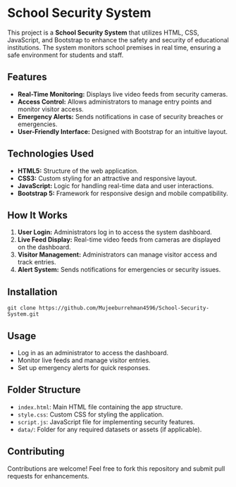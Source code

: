 # School Security System

This project is a **School Security System** that utilizes HTML, CSS, JavaScript, and Bootstrap to enhance the safety and security of educational institutions. The system monitors school premises in real time, ensuring a safe environment for students and staff.

## Features
- **Real-Time Monitoring:** Displays live video feeds from security cameras.
- **Access Control:** Allows administrators to manage entry points and monitor visitor access.
- **Emergency Alerts:** Sends notifications in case of security breaches or emergencies.
- **User-Friendly Interface:** Designed with Bootstrap for an intuitive layout.

## Technologies Used
- **HTML5:** Structure of the web application.
- **CSS3:** Custom styling for an attractive and responsive layout.
- **JavaScript:** Logic for handling real-time data and user interactions.
- **Bootstrap 5:** Framework for responsive design and mobile compatibility.

## How It Works
1. **User Login:** Administrators log in to access the system dashboard.
2. **Live Feed Display:** Real-time video feeds from cameras are displayed on the dashboard.
3. **Visitor Management:** Administrators can manage visitor access and track entries.
4. **Alert System:** Sends notifications for emergencies or security issues.

## Installation

    git clone https://github.com/Mujeeburrehman4596/School-Security-System.git


## Usage
- Log in as an administrator to access the dashboard.
- Monitor live feeds and manage visitor entries.
- Set up emergency alerts for quick responses.

## Folder Structure
- `index.html`: Main HTML file containing the app structure.
- `style.css`: Custom CSS for styling the application.
- `script.js`: JavaScript file for implementing security features.
- `data/`: Folder for any required datasets or assets (if applicable).

## Contributing
Contributions are welcome! Feel free to fork this repository and submit pull requests for enhancements.

